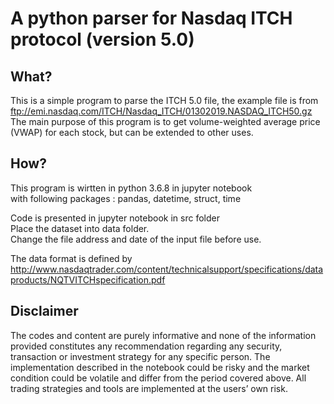 # A python parser for Nasdaq ITCH protocol (version 5.0) 

## What?
This is a simple program to parse the ITCH 5.0 file, the example file is from ftp://emi.nasdaq.com/ITCH/Nasdaq_ITCH/01302019.NASDAQ_ITCH50.gz  
The main purpose of this program is to get volume-weighted average price (VWAP) for each stock, but can be extended to other uses.

## How?
This program is wirtten in python 3.6.8 in jupyter notebook  
with following packages : pandas, datetime, struct, time

Code is presented in jupyter notebook in src folder  
Place the dataset into data folder.  
Change the file address and date of the input file before use.

The data format is defined by http://www.nasdaqtrader.com/content/technicalsupport/specifications/dataproducts/NQTVITCHspecification.pdf



## Disclaimer
The codes and content are purely informative and none of the information provided constitutes any recommendation regarding any security, transaction or investment strategy for any specific person. The implementation described in the notebook could be risky and the market condition could be volatile and differ from the period covered above. All trading strategies and tools are implemented at the users’ own risk.
